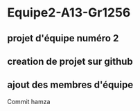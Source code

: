 # Equipe2-A13-Gr1256
## projet d'équipe numéro 2
## creation de projet sur github
## ajout des membres d'équipe
Commit hamza

